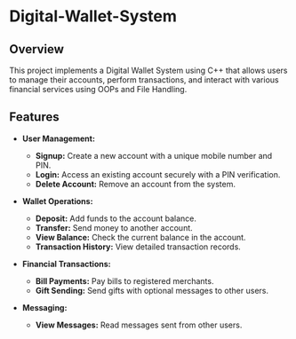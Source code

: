 # Digital-Wallet-System
## Overview

This project implements a Digital Wallet System using C++ that allows users to manage their accounts, perform transactions, and interact with various financial services using OOPs and File Handling.

## Features

- **User Management:**
  - **Signup:** Create a new account with a unique mobile number and PIN.
  - **Login:** Access an existing account securely with a PIN verification.
  - **Delete Account:** Remove an account from the system.

- **Wallet Operations:**
  - **Deposit:** Add funds to the account balance.
  - **Transfer:** Send money to another account.
  - **View Balance:** Check the current balance in the account.
  - **Transaction History:** View detailed transaction records.

- **Financial Transactions:**
  - **Bill Payments:** Pay bills to registered merchants.
  - **Gift Sending:** Send gifts with optional messages to other users.

- **Messaging:**
  - **View Messages:** Read messages sent from other users.

